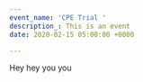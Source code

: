 ```yaml
---
event_name: 'CPE Trial '
description_: This is an event
date: 2020-02-15 05:00:00 +0000

---
```

Hey hey you you